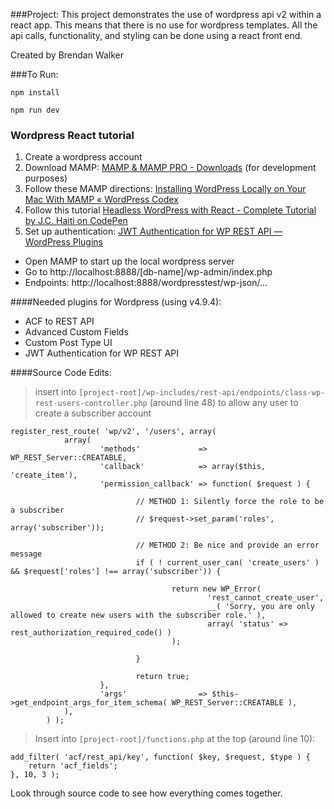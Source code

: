 ###Project:
This project demonstrates the use of wordpress api v2 within a react app. This means that there is no use for wordpress templates. All the api calls, functionality, and styling can be done using a react front end.

Created by Brendan Walker

###To Run:

`npm install`

`npm run dev`


### Wordpress React tutorial
1. Create a wordpress account
2. Download MAMP: [MAMP & MAMP PRO - Downloads](https://www.mamp.info/en/downloads/) (for development purposes)
3. Follow these MAMP directions: [Installing WordPress Locally on Your Mac With MAMP « WordPress Codex](https://codex.wordpress.org/Installing_WordPress_Locally_on_Your_Mac_With_MAMP)
4. Follow this tutorial [Headless WordPress with React - Complete Tutorial by J.C. Haiti on CodePen](https://codepen.io/jchiatt/post/headless-wordpress-with-react-complete-tutorial)
5. Set up authentication: [JWT Authentication for WP REST API — WordPress Plugins](https://wordpress.org/plugins/jwt-authentication-for-wp-rest-api/)

* Open MAMP to start up the local wordpress server
* Go to http://localhost:8888/[db-name]/wp-admin/index.php
* Endpoints: http://localhost:8888/wordpresstest/wp-json/…


####Needed plugins for Wordpress (using v4.9.4):
* ACF to REST API
* Advanced Custom Fields
* Custom Post Type UI
* JWT Authentication for WP REST API

####Source Code Edits:
>insert into `[project-root]/wp-includes/rest-api/endpoints/class-wp-rest-users-controller.php` (around line 48) to allow any user to create a subscriber account

```
register_rest_route( 'wp/v2', '/users', array(
			array(
					'methods'             => WP_REST_Server::CREATABLE,
					'callback'            => array($this, 'create_item'),
					'permission_callback' => function( $request ) {

							// METHOD 1: Silently force the role to be a subscriber
							// $request->set_param('roles', array('subscriber'));

							// METHOD 2: Be nice and provide an error message
							if ( ! current_user_can( 'create_users' ) && $request['roles'] !== array('subscriber')) {

									return new WP_Error(
											'rest_cannot_create_user',
											__( 'Sorry, you are only allowed to create new users with the subscriber role.' ),
											array( 'status' => rest_authorization_required_code() )
									);

							}

							return true;
					},
					'args'                => $this->get_endpoint_args_for_item_schema( WP_REST_Server::CREATABLE ),
			),
		) );
```

>Insert into `[project-root]/functions.php` at the top (around line 10):

```
add_filter( 'acf/rest_api/key', function( $key, $request, $type ) {
	return 'acf_fields';
}, 10, 3 );

```

Look through source code to see how everything comes together.
